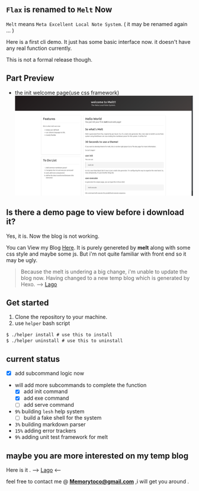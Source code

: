 ## `Flax` is renamed to `Melt` Now

`Melt` means `Meta Excellent Local Note System`. ( it may be renamed again ... )

Here is a first cli demo. It just has some basic interface now. it doesn't have 
any real function currently.

This is not a formal release though.

## Part Preview
- the init welcome page(use css framework)
![welcome](welcomePreview.png)

## Is there a demo page to view before i download it?

Yes, it is. Now the blog is not working.

You can View my Blog [Here](https://memorytoco.github.io/Lasga/).
It is purely genereted by **melt** along with some css style and maybe some js.
But i'm not quite familiar with front end so it may be ugly.

> Because the melt is undering a big change, i'm unable to update the blog
> now. Having changed to a new temp blog which is generated by Hexo. --> [Lago](https://memorytoco.github.io/Lago/)

## Get started
1. Clone the repository to your machine.
2. use `helper` bash script

```shell
$ ./helper install # use this to install
$ ./helper uninstall # use this to uninstall
```

## current status
* [x] add subcommand logic now
* will add more subcommands to complete the function
  - [x] add init command
  - [x] add exe command
  - [ ] add serve command
* `9%` building `lesh` help system
  - [ ] build a fake shell for the system
* `3%` building markdown parser
* `15%` adding error trackers
* `9%` adding unit test framework for melt

## maybe you are more interested on my temp blog
Here is it . --> [Lago](https://memorytoco.github.io/Lago/) <--

feel free to contact me @ **Memorytoco@gmail.com** ,i will get you around .
